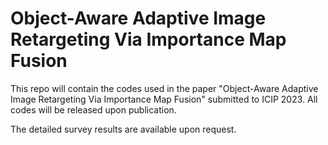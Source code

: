 # Object-Aware Adaptive Image Retargeting Via Importance Map Fusion


This repo will contain the codes used in the paper "Object-Aware Adaptive Image Retargeting Via Importance Map Fusion" submitted to ICIP 2023. All codes will be released upon publication. 

The detailed survey results are available upon request.
